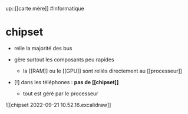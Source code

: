 up::[[carte mère]]
#informatique 
# chipset

 - relie la majorité des bus 
 - gère surtout les composants peu rapides
     - la [[RAM]] ou le [[GPU]] sont reliés directement au [[processeur]]

 - [!] dans les téléphones : **pas de [[chipset]]**
     - tout est géré par le processeur


![[chipset 2022-09-21 10.52.16.excalidraw]]


